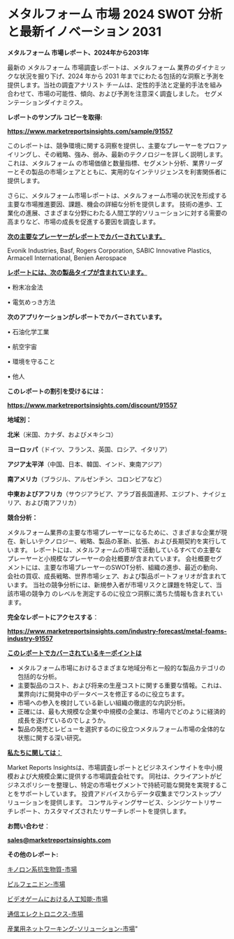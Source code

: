 # メタルフォーム 市場 2024 SWOT 分析と最新イノベーション 2031

<strong>メタルフォーム 市場レポート、2024年から2031年</strong>

最新の メタルフォーム 市場調査レポートは、メタルフォーム 業界のダイナミックな状況を掘り下げ、2024 年から 2031 年までにわたる包括的な洞察と予測を提供します。当社の調査アナリスト チームは、定性的手法と定量的手法を組み合わせて、市場の可能性、傾向、および予測を注意深く調査しました。 セグメンテーションダイナミクス。



<strong>レポートのサンプル コピーを取得:</strong> <a href=https://www.marketreportsinsights.com/sample/91557>

<strong><u>https://www.marketreportsinsights.com/sample/91557</u></strong></a>

このレポートは、競争環境に関する洞察を提供し、主要なプレーヤーをプロファイリングし、その戦略、強み、弱み、最新のテクノロジーを詳しく説明します。 これは、メタルフォーム の市場価値と数量指標、セグメント分析、業界リーダーとその製品の市場シェアとともに、実用的なインテリジェンスを利害関係者に提供します。

さらに、メタルフォーム市場レポートは、メタルフォーム市場の状況を形成する主要な市場推進要因、課題、機会の詳細な分析を提供します。 技術の進歩、工業化の進展、さまざまな分野にわたる人間工学的ソリューションに対する需要の高まりなど、市場の成長を促進する要因を調査します。



<strong><u>次の主要なプレーヤーがレポートでカバーされています。</u></strong>

Evonik Industries, Basf, Rogers Corporation, SABIC Innovative Plastics, Armacell International, Benien Aerospace



<strong><u><b>レポートには、次の製品タイプが含まれています。</b></u></strong>

• 粉末冶金法

• 電気めっき方法



<strong><b>次のアプリケーションがレポートでカバーされています。</b></strong>

• 石油化学工業

• 航空宇宙

• 環境を守ること

• 他人



<strong><b>このレポートの割引を受けるには：</b></strong><a href=https://www.marketreportsinsights.com/discount/91557>

<strong><u>https://www.marketreportsinsights.com/discount/91557</u></strong></a>



<strong>地域別：</strong>



<strong>北米</strong>（米国、カナダ、およびメキシコ）



<strong>ヨーロッパ</strong>（ドイツ、フランス、英国、ロシア、イタリア）



<strong>アジア太平洋</strong>（中国、日本、韓国、インド、東南アジア）



<strong>南アメリカ</strong>（ブラジル、アルゼンチン、コロンビアなど）



<strong>中東およびアフリカ</strong>（サウジアラビア、アラブ首長国連邦、エジプト、ナイジェリア、および南アフリカ）



<strong>競合分析：</strong>

メタルフォーム業界の主要な市場プレーヤーになるために、さまざまな企業が現在、新しいテクノロジー、戦略、製品の革新、拡張、および長期契約を実行しています。 レポートには、メタルフォームの市場で活動しているすべての主要なプレーヤーと小規模なプレーヤーの会社概要が含まれています。 会社概要セグメントには、主要な市場プレーヤーのSWOT分析、組織の進歩、最近の動向、会社の買収、成長戦略、世界市場シェア、および製品ポートフォリオが含まれています。 当社の競争分析には、新規参入者が市場リスクと課題を特定して、当該市場の競争力 のレベルを測定するのに役立つ洞察に満ちた情報も含まれています。



<strong>完全なレポートにアクセスする</strong>：

<a href=https://www.marketreportsinsights.com/industry-forecast/metal-foams-industry-91557>

<strong><u>https://www.marketreportsinsights.com/industry-forecast/metal-foams-industry-91557</u></strong></a>



<strong><u><b>このレポートでカバーされているキーポイントは</b></u></strong>
<ul>
  <li>メタルフォーム市場におけるさまざまな地域分布と一般的な製品カテゴリの包括的な分析。</li>
  <li>主要製品のコスト、および将来の生産コストに関する重要な情報。これは、業界向けに開発中のデータベースを修正するのに役立ちます。</li>
  <li>市場への参入を検討している新しい組織の徹底的な内訳分析。</li>
  <li>正確には、最も大規模な企業や中規模の企業は、市場内でどのように経済的成長を遂げているのでしょうか。</li>
  <li>製品の発売とレビューを選択するのに役立つメタルフォーム市場の全体的な状態に関する深い研究。</li>
</ul>


<strong><u><b>私たちに関しては：</b></u></strong>

Market Reports Insightsは、市場調査レポートとビジネスインサイトを中小規模および大規模企業に提供する市場調査会社です。 同社は、クライアントがビジネスポリシーを整理し、特定の市場セグメントで持続可能な開発を実現することをサポートしています。 投資アドバイスからデータ収集までワンストップソリューションを提供します。 コンサルティングサービス、シンジケートリサーチレポート、カスタマイズされたリサーチレポートを提供します。



<strong><b>お問い合わせ</b></strong>：

<a href=mailto:sales@marketreportsinsights.com>

<strong><u>sales@marketreportsinsights.com</u></strong></a>



<strong>その他のレポート:</strong>

<a href=https://www.linkedin.com/pulse/キノロン系抗生物質-市場-2023-swot-分析と成長率-2030-pr-news-hub-vpumf/>キノロン系抗生物質-市場</a>

<a href=https://www.linkedin.com/pulse/ピルフェニドン-市場-2023-最新の-cagr-および成長分析-2030-n0cqf/>ピルフェニドン-市場</a>

<a href=https://www.linkedin.com/pulse/ビデオゲームにおける人工知能-市場-2023-総利益と主要ベンダー-2030-ogfxf/>ビデオゲームにおける人工知能-市場</a>

<a href=https://www.linkedin.com/pulse/通信エレクトロニクス-市場-2030-年までの需要に焦点を当てた-2023-年調査レポート-fcwef/>通信エレクトロニクス-市場</a>

<a href=https://www.linkedin.com/pulse/産業用ネットワーキング-ソリューション-市場-2023-総利益と主要ベンダー-gjsmf/>産業用ネットワーキング-ソリューション-市場</a>"
